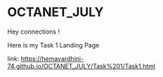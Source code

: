 # OCTANET_JULY

Hey connections !

Here is my Task 1 Landing Page 

link: https://hemavardhini-74.github.io/OCTANET_JULY/Task%201/Task1.html

